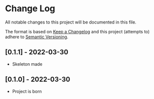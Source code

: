 # Change Log
All notable changes to this project will be documented in this file.

The format is based on [Keep a Changelog](http://keepachangelog.com/)
and this project (attempts to) adhere to [Semantic Versioning](http://semver.org/).

## [0.1.1] - 2022-03-30
- Skeleton made

## [0.1.0] - 2022-03-30
- Project is born